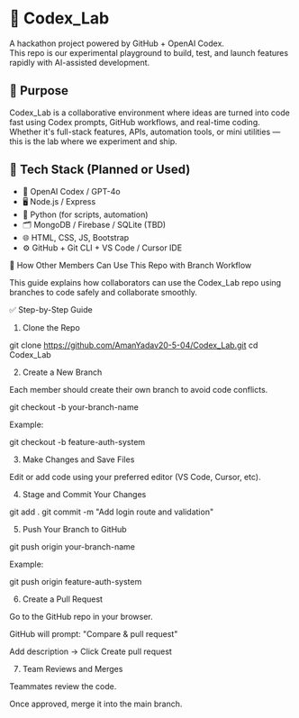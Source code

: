 # 🚀 Codex_Lab

A hackathon project powered by GitHub + OpenAI Codex.  
This repo is our experimental playground to build, test, and launch features rapidly with AI-assisted development.

## 🎯 Purpose

Codex_Lab is a collaborative environment where ideas are turned into code fast using Codex prompts, GitHub workflows, and real-time coding.  
Whether it's full-stack features, APIs, automation tools, or mini utilities — this is the lab where we experiment and ship.

## 🧩 Tech Stack (Planned or Used)

- 🧠 OpenAI Codex / GPT-4o
- 🖥️ Node.js / Express
- 🐍 Python (for scripts, automation)
- 🗂️ MongoDB / Firebase / SQLite (TBD)
- 🌐 HTML, CSS, JS, Bootstrap
- ⚙️ GitHub + Git CLI + VS Code / Cursor IDE

👥 How Other Members Can Use This Repo with Branch Workflow

This guide explains how collaborators can use the Codex_Lab repo using branches to code safely and collaborate smoothly.

✅ Step-by-Step Guide

1. Clone the Repo

git clone https://github.com/AmanYadav20-5-04/Codex_Lab.git
cd Codex_Lab

2. Create a New Branch

Each member should create their own branch to avoid code conflicts.

git checkout -b your-branch-name

Example:

git checkout -b feature-auth-system

3. Make Changes and Save Files

Edit or add code using your preferred editor (VS Code, Cursor, etc).

4. Stage and Commit Your Changes

git add .
git commit -m "Add login route and validation"

5. Push Your Branch to GitHub

git push origin your-branch-name

Example:

git push origin feature-auth-system

6. Create a Pull Request

Go to the GitHub repo in your browser.

GitHub will prompt: "Compare & pull request"

Add description → Click Create pull request

7. Team Reviews and Merges

Teammates review the code.

Once approved, merge it into the main branch.
